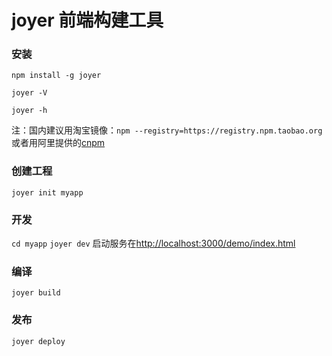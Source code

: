 # joyer 前端构建工具

### 安装

`npm install -g joyer`

`joyer -V`

`joyer -h`

注：国内建议用淘宝镜像：`npm --registry=https://registry.npm.taobao.org ` 或者用阿里提供的[cnpm](https://npm.taobao.org/)

### 创建工程
 
 `joyer init myapp`
 
 
### 开发
 `cd myapp`
 `joyer dev`
 启动服务在[http://localhost:3000/demo/index.html](http://localhost:3000/demo/index.html)
 
### 编译
`joyer build`

### 发布
`joyer deploy`
